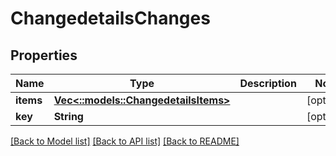 # ChangedetailsChanges

## Properties

Name | Type | Description | Notes
------------ | ------------- | ------------- | -------------
**items** | [**Vec<::models::ChangedetailsItems>**](changedetails_items.md) |  | [optional] 
**key** | **String** |  | [optional] 

[[Back to Model list]](../README.md#documentation-for-models) [[Back to API list]](../README.md#documentation-for-api-endpoints) [[Back to README]](../README.md)


